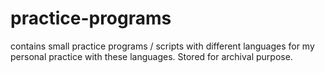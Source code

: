 # practice-programs

contains small practice programs / scripts with different languages for my personal practice with these languages. Stored for archival purpose.
